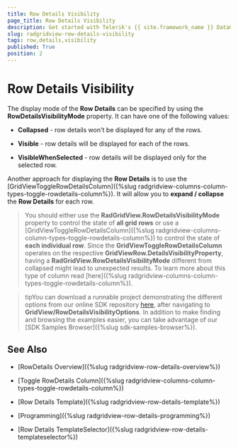```yaml
---
title: Row Details Visibility
page_title: Row Details Visibility
description: Get started with Telerik's {{ site.framework_name }} DataGrid and learn how to specify the display mode of the Row Details by using the RowDetailsVisibilityMode property.
slug: radgridview-row-details-visibility
tags: row,details,visibility
published: True
position: 2
---
```


# Row Details Visibility

The display mode of the __Row Details__ can be specified by using the __RowDetailsVisibilityMode__ property. It can have one of the following values: 

* __Collapsed__ - row details won't be displayed for any of the rows.
            
* __Visible__ - row details will be displayed for each of the rows.
            
* __VisibleWhenSelected__ - row details will be displayed only for the selected row.
            
Another approach for displaying the __Row Details__ is to use the [GridViewToggleRowDetailsColumn]({%slug radgridview-columns-column-types-toggle-rowdetails-column%}). It will allow you to __expand / collapse__ the __Row Details__ for each row.

>You should either use the __RadGridView.RowDetailsVisibilityMode__ property to control the state of __all grid rows__ or use a [GridViewToggleRowDetailsColumn]({%slug radgridview-columns-column-types-toggle-rowdetails-column%}) to control the state of __each individual row__. Since the __GridViewToggleRowDetailsColumn__ operates on the respective __GridViewRow.DetailsVisibilityProperty__, having a __RadGridView.RowDetailsVisibilityMode__ different from collapsed might lead to unexpected results. To learn more about this type of column read [here]({%slug radgridview-columns-column-types-toggle-rowdetails-column%}).

>tipYou can download a runnable project demonstrating the different options from our online SDK repository [here](https://github.com/telerik/xaml-sdk), after navigating to __GridView/RowDetailsVisibilityOptions__. In addition to make finding and browsing the examples easier, you can take advantage of our [SDK Samples Browser]({%slug sdk-samples-browser%}).

## See Also

 * [RowDetails Overview]({%slug radgridview-row-details-overview%})

 * [Toggle RowDetails Column]({%slug radgridview-columns-column-types-toggle-rowdetails-column%})

 * [Row Details Template]({%slug radgridview-row-details-template%})

 * [Programming]({%slug radgridview-row-details-programming%})

 * [Row Details TemplateSelector]({%slug radgridview-row-details-templateselector%})
